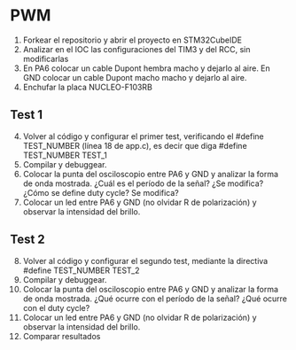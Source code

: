 # PWM
1) Forkear el repositorio y abrir el proyecto en STM32CubeIDE
2) Analizar en el IOC las configuraciones del TIM3 y del RCC, sin modificarlas
3) En PA6 colocar un cable Dupont hembra macho y dejarlo al aire. En GND colocar un cable Dupont macho macho y dejarlo al aire.
3) Enchufar la placa NUCLEO-F103RB

## Test 1
4) Volver al código y configurar el primer test, verificando el #define TEST_NUMBER (línea 18 de app.c), es decir que diga #define TEST_NUMBER TEST_1
5) Compilar y debuggear.
6) Colocar la punta del osciloscopio entre PA6 y GND y analizar la forma de onda mostrada. ¿Cuál es el período de la señal? ¿Se modifica? ¿Cómo se define duty cycle? Se modifica?
7) Colocar un led entre PA6 y GND (no olvidar R de polarización) y observar la intensidad del brillo.

## Test 2
8) Volver al código y configurar el segundo test, mediante la directiva #define TEST_NUMBER TEST_2
9) Compilar y debuggear.
10) Colocar la punta del osciloscopio entre PA6 y GND y analizar la forma de onda mostrada. ¿Qué ocurre con el período de la señal? ¿Qué ocurre con el duty cycle?
11) Colocar un led entre PA6 y GND (no olvidar R de polarización) y observar la intensidad del brillo.
12) Comparar resultados
